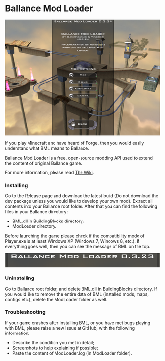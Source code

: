 # Ballance Mod Loader

![BML](figures/bml.png)

If you play Minecraft and have heard of Forge, then you would easily understand what BML means to Ballance.

Ballance Mod Loader is a free, open-source modding API used to extend the content of original Ballance game.

For more information, please read [The Wiki](wiki).

### Installing

Go to the Release page and download the latest build (Do not download the dev package unless you would like to develop your own mod). Extract all contents into your Ballance root folder. After that you can find the following files in your Ballance directory:

* BML.dll in BuildingBlocks directory;
* ModLoader directory.

Before launching the game please check if the compatibility mode of Player.exe is at least Windows XP (Windows 7, Windows 8, etc.). If everything goes well, then you can see the message of BML on the top.

![Hello World](figures/HelloWorld.png)

### Uninstalling

Go to Ballance root folder, and delete BML.dll in BuildingBlocks directory. If you would like to remove the entire data of BML (installed mods, maps, configs etc.), delete the ModLoader folder as well.

### Troubleshooting

If your game crashes after installing BML, or you have met bugs playing with BML, please raise a new Issue at GitHub, with the following information:

* Describe the condition you met in detail;
* Screenshots to help explaining if possible;
* Paste the content of ModLoader.log (in ModLoader folder).